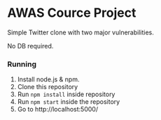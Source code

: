 # AWAS Cource Project

Simple Twitter clone with two major vulnerabilities.

No DB required.

### Running

1. Install node.js & npm.
2. Clone this repository
3. Run `npm install` inside repository
4. Run `npm start` inside the repository
5. Go to http://localhost:5000/
